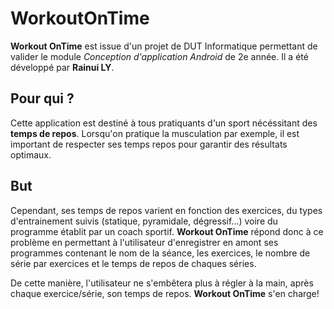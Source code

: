 # WorkoutOnTime

**Workout OnTime** est issue d'un projet de DUT Informatique permettant de valider le module *Conception d'application Android* de 2e année. Il a été développé par __Rainui LY__.

## Pour qui ?

Cette application est destiné à tous pratiquants d'un sport nécéssitant des **temps de repos**. Lorsqu'on pratique la musculation par exemple, il est important de respecter ses temps repos pour garantir des résultats optimaux. 

## But

Cependant, ses temps de repos varient en fonction des exercices, du types d'entrainement suivis (statique, pyramidale, dégressif...) voire du programme établit par un coach sportif. **Workout OnTime** répond donc à ce problème en permettant à l'utilisateur d'enregistrer en amont ses programmes contenant le nom de la séance, les exercices, le nombre de série par exercices et le temps de repos de chaques séries.

De cette manière, l'utilisateur ne s'embêtera plus à régler à la main, après chaque exercice/série, son temps de repos. **Workout OnTime** s'en charge!


